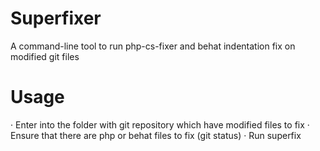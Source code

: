 # Superfixer
A command-line tool to run php-cs-fixer and behat indentation fix on modified git files

# Usage
· Enter into the folder with git repository which have modified files to fix
· Ensure that there are php or behat files to fix (git status)
· Run superfix